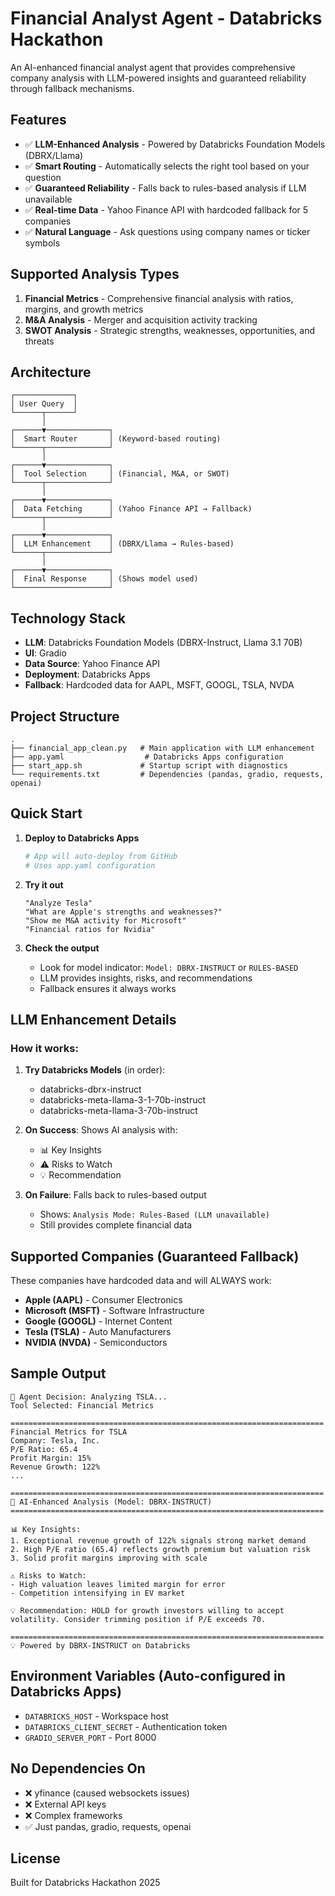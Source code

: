 # Financial Analyst Agent - Databricks Hackathon

An AI-enhanced financial analyst agent that provides comprehensive company analysis with LLM-powered insights and guaranteed reliability through fallback mechanisms.

## Features

- ✅ **LLM-Enhanced Analysis** - Powered by Databricks Foundation Models (DBRX/Llama)
- ✅ **Smart Routing** - Automatically selects the right tool based on your question
- ✅ **Guaranteed Reliability** - Falls back to rules-based analysis if LLM unavailable
- ✅ **Real-time Data** - Yahoo Finance API with hardcoded fallback for 5 companies
- ✅ **Natural Language** - Ask questions using company names or ticker symbols

## Supported Analysis Types

1. **Financial Metrics** - Comprehensive financial analysis with ratios, margins, and growth metrics
2. **M&A Analysis** - Merger and acquisition activity tracking
3. **SWOT Analysis** - Strategic strengths, weaknesses, opportunities, and threats

## Architecture

```
┌─────────────┐
│ User Query  │
└──────┬──────┘
       │
┌──────▼──────────────┐
│  Smart Router       │ (Keyword-based routing)
└──────┬──────────────┘
       │
┌──────▼──────────────┐
│  Tool Selection     │ (Financial, M&A, or SWOT)
└──────┬──────────────┘
       │
┌──────▼──────────────┐
│  Data Fetching      │ (Yahoo Finance API → Fallback)
└──────┬──────────────┘
       │
┌──────▼──────────────┐
│  LLM Enhancement    │ (DBRX/Llama → Rules-based)
└──────┬──────────────┘
       │
┌──────▼──────────────┐
│  Final Response     │ (Shows model used)
└─────────────────────┘
```

## Technology Stack

- **LLM**: Databricks Foundation Models (DBRX-Instruct, Llama 3.1 70B)
- **UI**: Gradio
- **Data Source**: Yahoo Finance API
- **Deployment**: Databricks Apps
- **Fallback**: Hardcoded data for AAPL, MSFT, GOOGL, TSLA, NVDA

## Project Structure

```
.
├── financial_app_clean.py   # Main application with LLM enhancement
├── app.yaml                  # Databricks Apps configuration
├── start_app.sh             # Startup script with diagnostics
└── requirements.txt         # Dependencies (pandas, gradio, requests, openai)
```

## Quick Start

1. **Deploy to Databricks Apps**
   ```bash
   # App will auto-deploy from GitHub
   # Uses app.yaml configuration
   ```

2. **Try it out**
   ```
   "Analyze Tesla"
   "What are Apple's strengths and weaknesses?"
   "Show me M&A activity for Microsoft"
   "Financial ratios for Nvidia"
   ```

3. **Check the output**
   - Look for model indicator: `Model: DBRX-INSTRUCT` or `RULES-BASED`
   - LLM provides insights, risks, and recommendations
   - Fallback ensures it always works

## LLM Enhancement Details

### How it works:
1. **Try Databricks Models** (in order):
   - databricks-dbrx-instruct
   - databricks-meta-llama-3-1-70b-instruct
   - databricks-meta-llama-3-70b-instruct

2. **On Success**: Shows AI analysis with:
   - 📊 Key Insights
   - ⚠️ Risks to Watch
   - 💡 Recommendation

3. **On Failure**: Falls back to rules-based output
   - Shows: `Analysis Mode: Rules-Based (LLM unavailable)`
   - Still provides complete financial data

## Supported Companies (Guaranteed Fallback)

These companies have hardcoded data and will ALWAYS work:
- **Apple (AAPL)** - Consumer Electronics
- **Microsoft (MSFT)** - Software Infrastructure
- **Google (GOOGL)** - Internet Content
- **Tesla (TSLA)** - Auto Manufacturers
- **NVIDIA (NVDA)** - Semiconductors

## Sample Output

```
🤖 Agent Decision: Analyzing TSLA...
Tool Selected: Financial Metrics

======================================================================
Financial Metrics for TSLA
Company: Tesla, Inc.
P/E Ratio: 65.4
Profit Margin: 15%
Revenue Growth: 122%
...

======================================================================
🤖 AI-Enhanced Analysis (Model: DBRX-INSTRUCT)
======================================================================

📊 Key Insights:
1. Exceptional revenue growth of 122% signals strong market demand
2. High P/E ratio (65.4) reflects growth premium but valuation risk
3. Solid profit margins improving with scale

⚠️ Risks to Watch:
- High valuation leaves limited margin for error
- Competition intensifying in EV market

💡 Recommendation: HOLD for growth investors willing to accept
volatility. Consider trimming position if P/E exceeds 70.

======================================================================
💡 Powered by DBRX-INSTRUCT on Databricks
```

## Environment Variables (Auto-configured in Databricks Apps)

- `DATABRICKS_HOST` - Workspace host
- `DATABRICKS_CLIENT_SECRET` - Authentication token
- `GRADIO_SERVER_PORT` - Port 8000

## No Dependencies On

- ❌ yfinance (caused websockets issues)
- ❌ External API keys
- ❌ Complex frameworks
- ✅ Just pandas, gradio, requests, openai

## License

Built for Databricks Hackathon 2025
